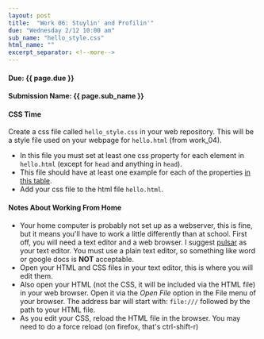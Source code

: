 ```yaml
---
layout: post
title:  "Work 06: Stuylin' and Profilin'"
due: "Wednesday 2/12 10:00 am"
sub_name: "hello_style.css"
html_name: ""
excerpt_separator: <!--more-->
---
```


#### Due: {{ page.due }}
#### Submission Name: {{ page.sub_name }}
<!--
#### Stuy server link: http://homer.stuy.edu/~YOUR_USERNAME/{{ page.sub_name }}
-->

#### CSS Time
Create a css file called `hello_style.css` in your web repository. This will be a style file used on your webpage for `hello.html` (from work_04).
- In this file you must set at least one css property for each element in `hello.html` (except for `head` and anything in `head`).
- This file should have at least one example for each of the properties [in this table](https://www.stuycs.org/dwlessons/fcs/selector_view.html?slides=05_css.md#19).
- Add your css file to the html file `hello.html`.

#### Notes About Working From Home
- Your home computer is probably not set up as a webserver, this is fine, but it means you'll have to work a little differently than at school. First off, you will need a text editor and a web browser. I suggest [pulsar](https://pulsar-edit.dev/download.html#regular-releases) as your text editor. You must use a plain text editor, so something like word or google docs is __NOT__ acceptable.
- Open your HTML and CSS files in your text editor, this is where you will edit them.
- Also open your HTML (not the CSS, it will be included via the HTML file) in your web browser. Open it via the _Open File_ option in the File menu of your browser. The address bar will start with: `file:///` followed by the path to your HTML file.
- As you edit your CSS, reload the HTML file in the browser. You may need to do a force reload (on firefox, that's ctrl-shift-r)
